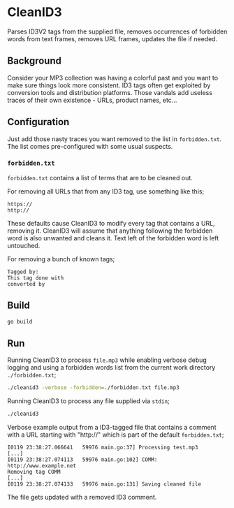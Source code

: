 # CleanID3

Parses ID3V2 tags from the supplied file, removes occurrences of forbidden words from text frames, removes URL frames, updates the file if needed.

## Background

Consider your MP3 collection was having a colorful past and you want to make sure things look more consistent. ID3 tags often get exploited by conversion tools and distribution platforms. Those vandals add useless traces of their own existence - URLs, product names, etc...

## Configuration

Just add those nasty traces you want removed to the list in `forbidden.txt`. The list comes pre-configured with some usual suspects.

### `forbidden.txt`

`forbidden.txt` contains a list of terms that are to be cleaned out.

For removing all URLs that from any ID3 tag, use something like this;

```
https://
http://
```

These defaults cause CleanID3 to modify every tag that contains a URL, removing it. CleanID3 will assume that anything following the forbidden word is also unwanted and cleans it. Text left of the forbidden word is left untouched.

For removing a bunch of known tags;
```
Tagged by:
This tag done with
converted by
```

## Build

```bash
go build
```

## Run

Running CleanID3 to process `file.mp3` while enabling verbose debug logging and using a forbidden words list from the current work directory `./forbidden.txt`;

```bash
./cleanid3 -verbose -forbidden=./forbidden.txt file.mp3
```

Running CleanID3 to process any file supplied via `stdin`;

```bash
./cleanid3
```

Verbose example output from a ID3-tagged file that contains a comment with a URL starting with "http://" which is part of the default `forbidden.txt`;

```
I0119 23:38:27.066641   59976 main.go:37] Processing test.mp3
[...]
I0119 23:38:27.074113   59976 main.go:102] COMM: http://www.example.net
Removing tag COMM
[...]
I0119 23:38:27.074133   59976 main.go:131] Saving cleaned file
```

The file gets updated with a removed ID3 comment.
